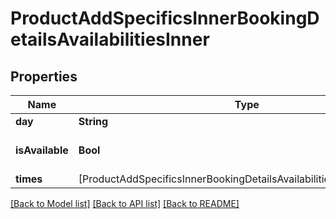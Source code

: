 # ProductAddSpecificsInnerBookingDetailsAvailabilitiesInner

## Properties
Name | Type | Description | Notes
------------ | ------------- | ------------- | -------------
**day** | **String** |  | 
**isAvailable** | **Bool** |  | [optional] [default to true]
**times** | [ProductAddSpecificsInnerBookingDetailsAvailabilitiesInnerTimesInner] |  | [optional] 

[[Back to Model list]](../README.md#documentation-for-models) [[Back to API list]](../README.md#documentation-for-api-endpoints) [[Back to README]](../README.md)


